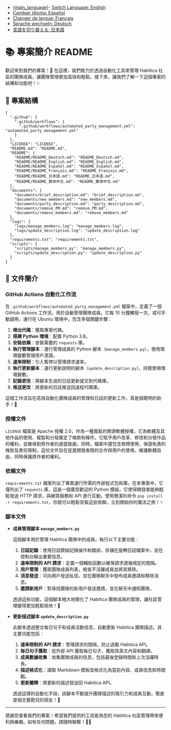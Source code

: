- [{main_language}](README.md)- [Switch Language: English](README/README_English.md)
- [Cambiar idioma: Español](README/README_Español.md)
- [Changer de langue: Français](README/README_Français.md)
- [Sprache wechseln: Deutsch](README/README_Deutsch.md)
- [言語を切り替える: 日本語](README/README_日本語.md)

# 📚 專案簡介 README

歡迎來到我們的專案！🎉 在這裡，我們致力於透過自動化工具來管理 Habitica 社區的團隊成員，讓團隊管理更加高效和輕鬆。接下來，讓我們了解一下這個專案的結構和功能吧！✨

## 📁 專案結構

```
{
  ".github": {
    ".github/workflows": {
      ".github/workflows/automated_party_management.yml": "automated_party_management.yml"
    }
  },
  "LICENSE": "LICENSE",
  "README.md": "README.md",
  "README": {
    "README/README_Deutsch.md": "README_Deutsch.md",
    "README/README_English.md": "README_English.md",
    "README/README_Español.md": "README_Español.md",
    "README/README_Français.md": "README_Français.md",
    "README/README_日本語.md": "README_日本語.md",
    "README/README_繁体中文.md": "README_繁体中文.md"
  },
  "documents": {
    "documents/brief_description.md": "brief_description.md",
    "documents/new_members.md": "new_members.md",
    "documents/party_description.md": "party_description.md",
    "documents/remove_PM.md": "remove_PM.md",
    "documents/remove_members.md": "remove_members.md"
  },
  "logs": {
    "logs/manage_members.log": "manage_members.log",
    "logs/update_description.log": "update_description.log"
  },
  "requirements.txt": "requirements.txt",
  "scripts": {
    "scripts/manage_members.py": "manage_members.py",
    "scripts/update_description.py": "update_description.py"
  }
}
```

## 📝 文件簡介

### GitHub Actions 自動化工作流

在 `.github/workflows/automated_party_management.yml` 檔案中，定義了一個 GitHub Actions 工作流，用於自動管理團隊成員。它每 10 分鐘觸發一次，或可手動調用，運行在 Ubuntu 環境中，包含多個關鍵步驟：

1. **檢出代碼**：獲取專案代碼。
2. **搭建 Python 環境**：配置 Python 3.8。
3. **安裝依賴**：安裝需要的 `requests` 庫。
4. **執行管理腳本**：運行管理成員的 Python 腳本（`manage_members.py`），使用環境變數管理用戶憑證。
5. **速率限制**：引入暫停以管理請求速率。
6. **執行更新腳本**：運行更新說明的腳本（`update_description.py`），同樣使用環境變數。
7. **記錄更改**：將腳本生成的日誌更新提交到代碼庫。
8. **推送更改**：將更新的日誌推送回遠程代碼庫。

這個工作流旨在高效自動化團隊成員的管理和日誌的更新工作，真是個聰明的助手！🤖

### 授權文件

`LICENSE` 檔案是 Apache 授權 2.0，作為一種寬鬆的開源軟體授權，它為軟體及其他作品的使用、複製和分發奠定了條款和條件。它賦予用戶改革、修改和分發作品的權利，並確保對原作者的適當致謝。同時，檔案中還包含商標使用、保證免責的條款及責任限制。這份文件旨在促進開發者間的合作與用戶的使用，維護軟體自由，同時保護原作者的權利。

### 依賴文件

`requirements.txt` 檔案列出了專案運行所需的外部程式包和庫。在本專案中，它僅列出了 `requests` 庫，這是一個廣受歡迎的 Python 模組，它使得開發者能夠輕鬆發送 HTTP 請求，與網頁服務和 API 進行互動。使用簡潔的命令 `pip install -r requirements.txt`，你就可以輕鬆安裝這些依賴，立刻開始你的魔法之旅！✨

### 腳本文件

- **成員管理腳本 `manage_members.py`**

  這個腳本用於管理 Habitica 團隊中的成員，執行以下主要功能：

  1. **日誌記錄**：使用日誌模組記錄操作和錯誤，存儲在旋轉日誌檔案中，並在控制台輸出重要信息。
  2. **速率限制的 API 請求**：定義一個輔助函數以確保請求遵循規定的間隔。
  3. **用戶管理**：獲取團隊成員列表，檢查不活躍成員並將其移除。
  4. **消息發送**：可向用戶發送私信，並在團隊聊天中發布成員邀請和移除消息。
  5. **邀請新用戶**：對尋找團隊的新用戶發送邀請，並在聊天中通知團隊。

  透過這些功能，這個腳本極大地簡化了 Habitica 團隊成員的管理，讓社區管理變得更加輕鬆愉快！🎈

- **更新描述腳本 `update_description.py`**

  此腳本透過整合每日句子和成員活動信息，自動更新 Habitica 團隊描述。其主要功能包括：

  1. **速率限制的 API 請求**：管理請求的間隔，防止過載 Habitica API。
  2. **每日句子獲取**：從外部 API 獲取每日句子，獲取其英文內容和翻譯。
  3. **成員數據收集**：收集團隊成員的信息，包括最後登錄時間和上次活躍時長。
  4. **描述格式化**：讀取 Markdown 模板並格式化為當前內容、成員信息和時間戳。
  5. **更新闡釋**：將更新的描述發送回 Habitica API。

  透過這樣的自動化手段，該腳本不斷提升團隊描述的吸引力和成員互動，簡直是個文藝範兒的朋友！🎨

---

感謝您查看我們的專案！希望我們提供的工具能為您的 Habitica 社區管理帶來便利與樂趣。如有任何問題，請隨時聯繫！🎈👋
